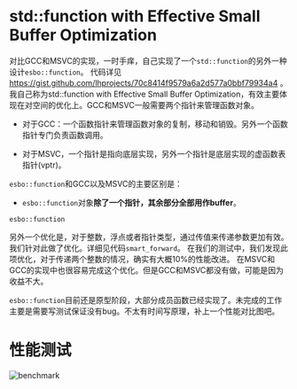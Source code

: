 
# std::function with Effective Small Buffer Optimization

对比GCC和MSVC的实现，一时手痒，自己实现了一个`std::function`的另外一种设计`esbo::function`。
代码详见 https://gist.github.com/lhprojects/70c8414f9579a6a2d577a0bbf79934a4 。我自己称为std::function with Effective Small Buffer Optimization，有效主要体现在对空间的优化上。GCC和MSVC一般需要两个指针来管理函数对象。

- 对于GCC：一个函数指针来管理函数对象的复制，移动和销毁。另外一个函数指针专门负责函数调用。

- 对于MSVC，一个指针是指向底层实现，另外一个指针是底层实现的虚函数表指针(vptr)。

`esbo::function`和GCC以及MSVC的主要区别是：

- `esbo::function`对象**除了一个指针，其余部分全部用作buffer**。

`esbo::function`

另外一个优化是，对于整数，浮点或者指针类型，通过传值来传递参数更加有效。我们针对此做了优化。详细见代码`smart_forward`。
在我们的测试中，我们发现此项优化，对于传递两个整数的情况，确实有大概10%的性能改进。
在MSVC和GCC的实现中也很容易完成这个优化。但是GCC和MSVC都没有做，可能是因为收益不大。

`esbo::function`目前还是原型阶段，大部分成员函数已经实现了。未完成的工作主要是需要写测试保证没有bug。不太有时间写原理，补上一个性能对比图吧。


# 性能测试


![benchmark](./FunctionAnotherImpl/bench.png)
